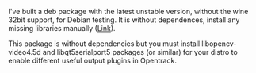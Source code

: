 I've built a deb package with the latest unstable version, without the wine 32bit support, for Debian testing. It is without dependences, install any missing libraries manually ([Link](https://drive.google.com/drive/folders/15HhIHfoJ6WcMU1nhQ93dDLvj_SIr3SEa?usp=sharing)). 

This package is without dependencies but you must install libopencv-video4.5d and libqt5serialport5 packages (or similar) for your distro to enable different useful output plugins in Opentrack.